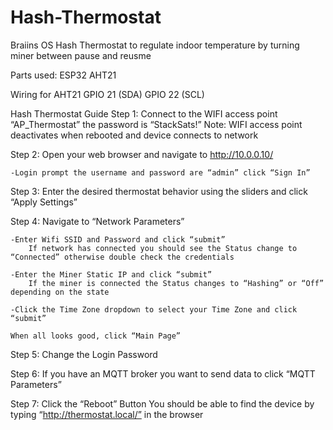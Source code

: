 # Hash-Thermostat
Braiins OS Hash Thermostat to regulate indoor temperature by turning miner between pause and reusme

Parts used:
ESP32
AHT21

Wiring for AHT21
GPIO 21 (SDA)
GPIO 22 (SCL)


Hash Thermostat Guide
Step 1:
	Connect to the WIFI access point “AP_Thermostat” the password is “StackSats!”
	Note: WIFI access point deactivates when rebooted and device connects to network

Step 2:
	Open your web browser and navigate to http://10.0.0.10/  	
	
	-Login prompt the username and password are “admin” click “Sign In”



Step 3:
	Enter the desired thermostat behavior using the sliders and click “Apply Settings”



Step 4:
	Navigate to “Network Parameters”
	
	-Enter Wifi SSID and Password and click “submit” 
	 	If network has connected you should see the Status change to “Connected” otherwise double check the credentials

	-Enter the Miner Static IP and click “submit” 
		If the miner is connected the Status changes to “Hashing” or “Off” depending on the state
	
	-Click the Time Zone dropdown to select your Time Zone and click “submit” 

	When all looks good, click “Main Page”

Step 5: 
	Change the Login Password

Step 6: 
	If you have an MQTT broker you want to send data to click “MQTT Parameters”

Step 7:
	Click the “Reboot” Button
	You should be able to find the device by typing “http://thermostat.local/” in the browser
